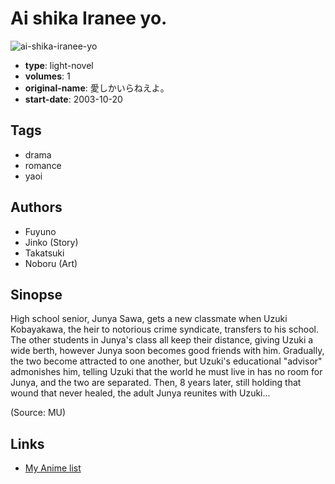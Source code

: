 # Ai shika Iranee yo.

![ai-shika-iranee-yo](https://cdn.myanimelist.net/images/manga/2/146117.jpg)

-   **type**: light-novel
-   **volumes**: 1
-   **original-name**: 愛しかいらねえよ。
-   **start-date**: 2003-10-20

## Tags

-   drama
-   romance
-   yaoi

## Authors

-   Fuyuno
-   Jinko (Story)
-   Takatsuki
-   Noboru (Art)

## Sinopse

High school senior, Junya Sawa, gets a new classmate when Uzuki Kobayakawa, the heir to notorious crime syndicate, transfers to his school. The other students in Junya's class all keep their distance, giving Uzuki a wide berth, however Junya soon becomes good friends with him. Gradually, the two become attracted to one another, but Uzuki's educational "advisor" admonishes him, telling Uzuki that the world he must live in has no room for Junya, and the two are separated. Then, 8 years later, still holding that wound that never healed, the adult Junya reunites with Uzuki...

(Source: MU)

## Links

-   [My Anime list](https://myanimelist.net/manga/19769/Ai_shika_Iranee_yo)
